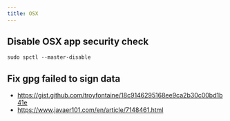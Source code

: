 ```yaml
---
title: OSX
---
```


## Disable OSX app security check
`sudo spctl --master-disable`

## Fix gpg failed to sign data
- https://gist.github.com/troyfontaine/18c9146295168ee9ca2b30c00bd1b41e
- https://www.javaer101.com/en/article/7148461.html
